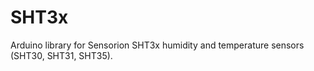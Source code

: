 # SHT3x
Arduino library for Sensorion SHT3x humidity and temperature sensors (SHT30, SHT31, SHT35).

